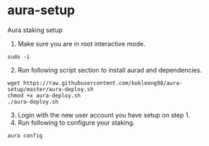 # aura-setup
Aura staking setup

1. Make sure you are in root interactive mode.
```
sudo -i
```
2. Run following script section to install aurad and dependencies. 
```shell
wget https://raw.githubusercontent.com/kokleong98/aura-setup/master/aura-deploy.sh 
chmod +x aura-deploy.sh
./aura-deploy.sh
```
3. Login with the new user account you have setup on step 1.
4. Run following to configure your staking.
```
aura config
```
